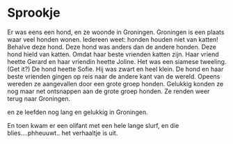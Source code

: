 # Sprookje

Er was eens een hond, en ze woonde in Groningen.
Groningen is een plaats waar veel honden wonen.
Iedereen weet: honden houden niet van katten!
Behalve deze hond.
Deze hond was anders dan de andere honden.
Deze hond hield van katten.
Omdat haar beste vrienden katten zijn.
Haar vriend heette Gerard en haar vriendin heette Joline.
Het was een siamese tweeling. (Get it?)
De hond heette Sofie. Hij was zwart en heel klein.
De hond en haar beste vrienden gingen op reis naar de andere kant van de wereld.
Opeens wereden ze aangevallen door een grote groep honden.
Gelukkig konden ze nog maar net ontsnappen aan de grote groep honden.
Ze renden weer terug naar Groningen.



en ze leefden nog lang en gelukkig in Groningen.

En toen kwam er een olifant met een hele lange slurf, en die blies....phheuuwt.. het verhaaltje is uit.
